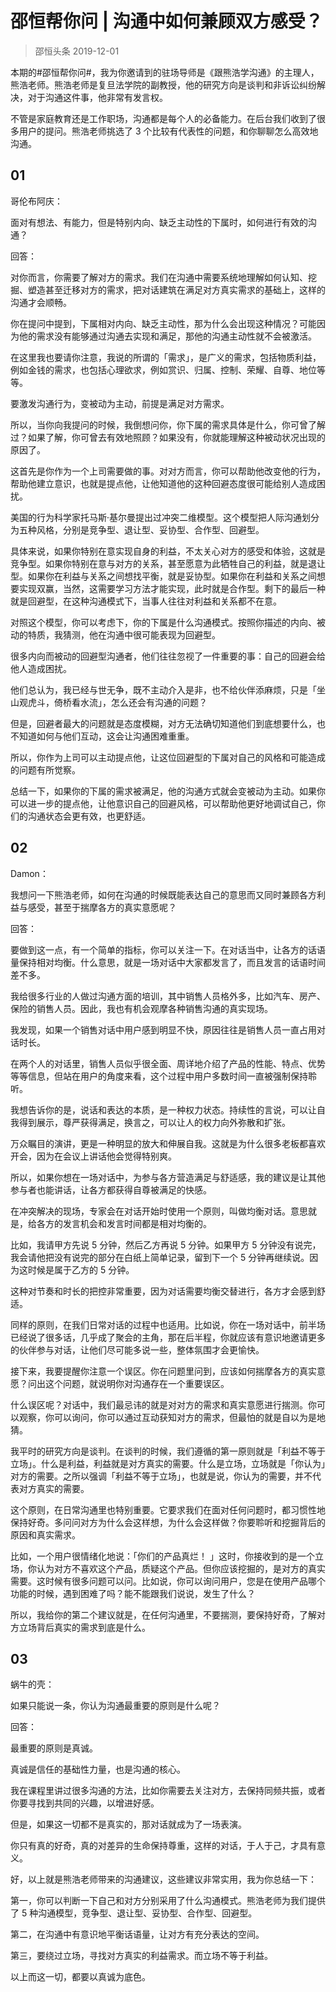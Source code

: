 # 邵恒帮你问 | 沟通中如何兼顾双方感受？
> 邵恒头条
2019-12-01

本期的#邵恒帮你问#，我为你邀请到的驻场导师是《跟熊浩学沟通》的主理人，熊浩老师。熊浩老师是复旦法学院的副教授，他的研究方向是谈判和非诉讼纠纷解决，对于沟通这件事，他非常有发言权。

不管是家庭教育还是工作职场，沟通都是每个人的必备能力。在后台我们收到了很多用户的提问。熊浩老师挑选了 3 个比较有代表性的问题，和你聊聊怎么高效地沟通。

## 01

哥伦布阿庆：

面对有想法、有能力，但是特别内向、缺乏主动性的下属时，如何进行有效的沟通？

回答：

对你而言，你需要了解对方的需求。我们在沟通中需要系统地理解如何认知、挖掘、塑造甚至迁移对方的需求，把对话建筑在满足对方真实需求的基础上，这样的沟通才会顺畅。

你在提问中提到，下属相对内向、缺乏主动性，那为什么会出现这种情况？可能因为他的需求没有能够通过沟通去实现和满足，那他的沟通主动性就不会被激活。

在这里我也要请你注意，我说的所谓的「需求」，是广义的需求，包括物质利益，例如金钱的需求，也包括心理欲求，例如赏识、归属、控制、荣耀、自尊、地位等等。

要激发沟通行为，变被动为主动，前提是满足对方需求。

所以，当你向我提问的时候，我倒想问你，你下属的需求具体是什么，你可曾了解过？如果了解，你可曾去有效地照顾？如果没有，你就能理解这种被动状况出现的原因了。

这首先是你作为一个上司需要做的事。对对方而言，你可以帮助他改变他的行为，帮助他建立意识，也就是提点他，让他知道他的这种回避态度很可能给别人造成困扰。

美国的行为科学家托马斯·基尔曼提出过冲突二维模型。这个模型把人际沟通划分为五种风格，分别是竞争型、退让型、妥协型、合作型、回避型。

具体来说，如果你特别在意实现自身的利益，不太关心对方的感受和体验，这就是竞争型。如果你特别在意与对方的关系，甚至愿意为此牺牲自己的利益，就是退让型。如果你在利益与关系之间想找平衡，就是妥协型。如果你在利益和关系之间想要实现双赢，当然，这需要学习方法才能实现，此时就是合作型。剩下的最后一种就是回避型，在这种沟通模式下，当事人往往对利益和关系都不在意。

对照这个模型，你可以考虑下，你的下属是什么沟通模式。按照你描述的内向、被动的特质，我猜测，他在沟通中很可能表现为回避型。

很多内向而被动的回避型沟通者，他们往往忽视了一件重要的事：自己的回避会给他人造成困扰。

他们总认为，我已经与世无争，既不主动介入是非，也不给伙伴添麻烦，只是「坐山观虎斗，倚桥看水流」，怎么还会有沟通的问题？

但是，回避者最大的问题就是态度模糊，对方无法确切知道他们到底想要什么，也不知道如何与他们互动，这会让沟通困难重重。

所以，你作为上司可以主动提点他，让这位回避型的下属对自己的风格和可能造成的问题有所觉察。

总结一下，如果你的下属的需求被满足，他的沟通方式就会变被动为主动。如果你可以进一步的提点他，让他意识自己的回避风格，可以帮助他更好地调试自己，你们的沟通状态会更有效，也更舒适。

## 02

Damon：

我想问一下熊浩老师，如何在沟通的时候既能表达自己的意思而又同时兼顾各方利益与感受，甚至于揣摩各方的真实意愿呢？

回答：

要做到这一点，有一个简单的指标，你可以关注一下。在对话当中，让各方的话语量保持相对均衡。什么意思，就是一场对话中大家都发言了，而且发言的话语时间差不多。

我给很多行业的人做过沟通方面的培训，其中销售人员格外多，比如汽车、房产、保险的销售人员。因此，我也有机会观摩各种销售沟通的真实现场。

我发现，如果一个销售对话中用户感到明显不快，原因往往是销售人员一直占用对话时长。

在两个人的对话里，销售人员似乎很全面、周详地介绍了产品的性能、特点、优势等等信息，但站在用户的角度来看，这个过程中用户多数时间一直被强制保持聆听。

我想告诉你的是，说话和表达的本质，是一种权力状态。持续性的言说，可以让自我得到展示，尊严获得满足，换言之，可以让人的权力向外弥散和扩张。

万众瞩目的演讲，更是一种明显的放大和伸展自我。这就是为什么很多老板都喜欢开会，因为在会议上讲话他会觉得特别爽。

所以，如果你想在一场对话中，为参与各方营造满足与舒适感，我的建议是让其他参与者也能讲话，让各方都获得自尊被满足的快感。

在冲突解决的现场，专家会在对话开始时使用一个原则，叫做均衡对话。意思就是，给各方的发言机会和发言时间都是相对均衡的。

比如，我请甲方先说 5 分钟，然后乙方再说 5 分钟。如果甲方 5 分钟没有说完，我会请他把没有说完的部分在白纸上简单记录，留到下一个 5 分钟再继续说。因为这时候是属于乙方的 5 分钟。

这种对节奏和时长的把控非常重要，因为对话需要均衡交替进行，各方才会感到舒适。

同样的原则，在我们日常对话的过程中也适用。比如说，你在一场对话中，前半场已经说了很多话，几乎成了聚会的主角，那在后半程，你就应该有意识地邀请更多的伙伴参与对话，让他们尽可能多说一些，整体氛围才会更愉快。

接下来，我要提醒你注意一个误区。你在问题里问到，应该如何揣摩各方的真实意愿？问出这个问题，就说明你对沟通存在一个重要误区。

什么误区呢？对话中，我们最忌讳的就是对对方的需求和真实意愿进行揣测。你可以观察，你可以询问，你可以通过互动获知对方的需求，但最怕的就是自以为是地猜。

我平时的研究方向是谈判。在谈判的时候，我们遵循的第一原则就是「利益不等于立场」。什么是利益，利益就是对方真实的需要。什么是立场，立场就是「你认为」对方的需要。之所以强调「利益不等于立场」，也就是说，你认为的需要，并不代表对方真实的需要。

这个原则，在日常沟通里也特别重要。它要求我们在面对任何问题时，都习惯性地保持好奇。多问问对方为什么会这样想，为什么会这样做？你要聆听和挖掘背后的原因和真实需求。

比如，一个用户很情绪化地说：「你们的产品真烂！ 」这时，你接收到的是一个立场，你认为对方不喜欢这个产品，质疑这个产品。但你应该挖掘的，是对方的真实需要。这时候有很多问题可以问。比如说，你可以询问用户，您是在使用产品哪个功能的时候，遇到困难了吗？能不能跟我们说说，发生了什么？

所以，我给你的第二个建议就是，在任何沟通里，不要揣测，要保持好奇，了解对方立场背后真实的需求到底是什么。

## 03

蜗牛的壳：

如果只能说一条，你认为沟通最重要的原则是什么呢？

回答：

最重要的原则是真诚。

真诚是信任的基础性力量，也是沟通的核心。

我在课程里讲过很多沟通的方法，比如你需要去关注对方，去保持同频共振，或者你要寻找到共同的兴趣，以增进好感。

但是，如果这一切都不是真实的，那对话就成为了一场表演。

你只有真的好奇，真的对差异的生命保持尊重，这样的对话，于人于己，才具有意义。

好，以上就是熊浩老师带来的沟通建议，这些建议非常实用，我为你总结一下：

第一，你可以判断一下自己和对方分别采用了什么沟通模式。熊浩老师为我们提供了 5 种沟通模型，竞争型、退让型、妥协型、合作型、回避型。

第二，在沟通中有意识地平衡话语量，让对方有充分表达的空间。

第三，要绕过立场，寻找对方真实的利益需求。而立场不等于利益。

以上而这一切，都要以真诚为底色。

